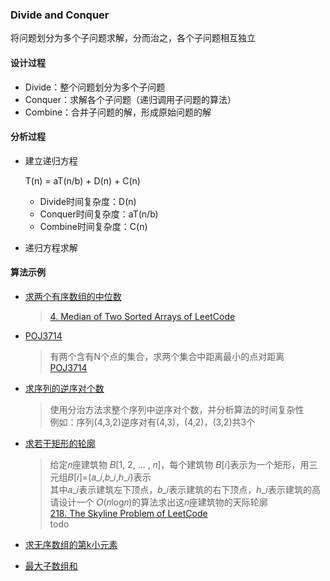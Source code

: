 ### Divide and Conquer

  将问题划分为多个子问题求解，分而治之，各个子问题相互独立

#### 设计过程

- Divide：整个问题划分为多个子问题
- Conquer：求解各个子问题（递归调用子问题的算法）
- Combine：合并子问题的解，形成原始问题的解

#### 分析过程

- 建立递归方程

	T(n) = aT(n/b) + D(n) + C(n)  
	- Divide时间复杂度：D(n)
	- Conquer时间复杂度：aT(n/b)
	- Combine时间复杂度：C(n)

- 递归方程求解

#### 算法示例

- [求两个有序数组的中位数](/DivideAndConquer/median.md)
	> [4. Median of Two Sorted Arrays of LeetCode](https://leetcode.com/problems/median-of-two-sorted-arrays/description/)

- [POJ3714](/DivideAndConquer/poj3714.md)
	> 有两个含有N个点的集合，求两个集合中距离最小的点对距离  
      [POJ3714](http://poj.org/problem?id=3714)

- [求序列的逆序对个数](/DivideAndConquer/reverse_pair.md)
	> 使用分治方法求整个序列中逆序对个数，并分析算法的时间复杂性  
	  例如：序列(4,3,2)逆序对有(4,3)，(4,2)，(3,2)共3个

- [求若干矩形的轮廓](/DivideAndConquer/outline_of_rec.md)
	> 给定𝑛座建筑物 𝐵[1, 2, … , 𝑛]，每个建筑物 𝐵[𝑖]表示为一个矩形，用三元组𝐵[𝑖]=(𝑎_𝑖,𝑏_𝑖,ℎ_𝑖)表示    
	  其中𝑎_𝑖表示建筑左下顶点，𝑏_𝑖表示建筑的右下顶点，ℎ_𝑖表示建筑的高    
	  请设计一个 𝑂(𝑛log𝑛)的算法求出这𝑛座建筑物的天际轮廓  
	  [218. The Skyline Problem of LeetCode](https://leetcode.com/problems/the-skyline-problem/description/)  
	  todo

- [求无序数组的第k小元素](/DivideAndConquer/find_k_th.md)

- [最大子数组和](/DivideAndConquer/max_subarray.md)

